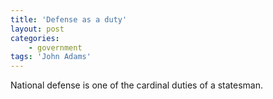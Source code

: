 ```yaml
---
title: 'Defense as a duty'
layout: post
categories:
    - government
tags: 'John Adams'
---
```


National defense is one of the cardinal duties of a statesman.